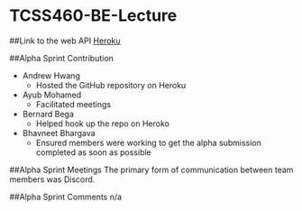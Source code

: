 # TCSS460-BE-Lecture


 ##Link to the web API
[Heroku](https://group7-tcss460-web-api-6a6786271b27.herokuapp.com/)

##Alpha Sprint Contribution
- Andrew Hwang
  - Hosted the GitHub repository on Heroku
- Ayub Mohamed
  - Facilitated meetings
- Bernard Bega
  - Helped hook up the repo on Heroko
- Bhavneet Bhargava
  - Ensured members were working to get the alpha submission completed as soon as possible 

##Alpha Sprint Meetings
The primary form of communication between team members was Discord.

##Alpha Sprint Comments
n/a
